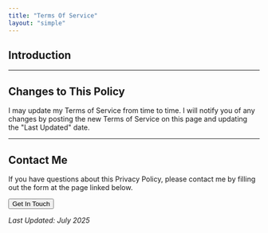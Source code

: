 ```yaml
---
title: "Terms Of Service"
layout: "simple"
---
```


## Introduction



---


## Changes to This Policy

I may update my Terms of Service from time to time. I will notify you of any changes by posting the new Terms of Service on this page and updating the "Last Updated" date.

---

## Contact Me

If you have questions about this Privacy Policy, please contact me by filling out the form at the page linked below.

<a href="../contact-me">
<button class="px-4 py-2 bg-primary-600 text-white rounded-lg hover:bg-primary-700 transition-colors duration-200">Get In Touch</button>
</a>

*Last Updated: July 2025*
